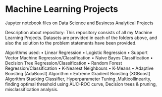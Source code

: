 # Machine Learning Projects 
Jupyter notebook  files on Data Science and Business Analytical Projects 

Description about repository:
This repository consists of all my Machine Learning Projects. Datasets are provided in each of the folders above, and also the solution to the problem statements have been provided.

Algorithms used:
• Linear Regression
• Logistic Regression
• Support Vector Machine Regression/Classification
• Naive Bayes Classification
• Decision Tree Regression/Classification
• Random Forest Regression/Classification
• K-Nearest Neighbours
• K-Means
• Adaptive Boosting (AdaBoost) Algorithm
• Extreme Gradient Boosting (XGBoost) Algorithm
 Stacking Classifier, Hyperparameter Tuning ,Multicollinearity, finding optimal threshold using AUC-ROC curve, Decision trees & pruning, misclassification analysis.
